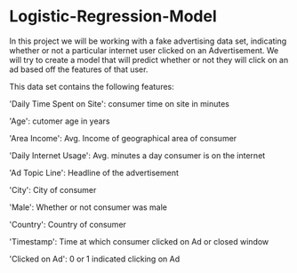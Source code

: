 # Logistic-Regression-Model
In this project we will be working with a fake advertising data set, indicating whether or not a particular internet user clicked on 
an Advertisement. We will try to create a model that will predict whether or not they will click on an ad based off the features of
that user.

This data set contains the following features:

'Daily Time Spent on Site': consumer time on site in minutes

'Age': cutomer age in years

'Area Income': Avg. Income of geographical area of consumer

'Daily Internet Usage': Avg. minutes a day consumer is on the internet

'Ad Topic Line': Headline of the advertisement

'City': City of consumer

'Male': Whether or not consumer was male

'Country': Country of consumer

'Timestamp': Time at which consumer clicked on Ad or closed window

'Clicked on Ad': 0 or 1 indicated clicking on Ad
